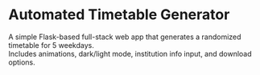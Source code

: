 # Automated Timetable Generator

A simple Flask-based full-stack web app that generates a randomized timetable for 5 weekdays.  
Includes animations, dark/light mode, institution info input, and download options.
